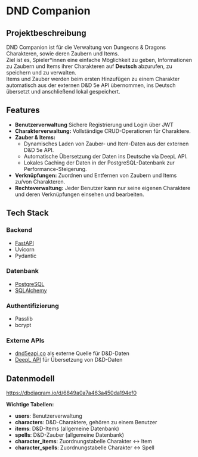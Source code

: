 # DND Companion 

## Projektbeschreibung
DND Companion ist für die Verwaltung von Dungeons & Dragons Charakteren, sowie deren Zaubern und Items.  
Ziel ist es, Spieler*innen eine einfache Möglichkeit zu geben, Informationen zu Zaubern und Items ihrer Charakteren auf **Deutsch** abzurufen, zu speichern und zu verwalten.  
Items und Zauber werden beim ersten Hinzufügen zu einem Charakter automatisch aus der externen D&D 5e API übernommen, ins Deutsch übersetzt und anschließend lokal gespeichert.

## Features

- **Benutzerverwaltung** Sichere Registrierung und Login über JWT
- **Charakterverwaltung:** Vollständige CRUD-Operationen für Charaktere.
- **Zauber & Items:**
  - Dynamisches Laden von Zauber- und Item-Daten aus der externen D&D 5e API.
  - Automatische Übersetzung der Daten ins Deutsche via DeepL API.
  - Lokales Caching der Daten in der PostgreSQL-Datenbank zur Performance-Steigerung.
-   **Verknüpfungen:** Zuordnen und Entfernen von Zaubern und Items zu/von Charakteren.
-   **Rechteverwaltung:** Jeder Benutzer kann nur seine eigenen Charaktere und deren Verknüpfungen einsehen und bearbeiten.

## Tech Stack

### Backend
- [FastAPI](https://fastapi.tiangolo.com/)
- Uvicorn
- Pydantic

### Datenbank
- [PostgreSQL](https://www.postgresql.org/)
- [SQLAlchemy](https://www.sqlalchemy.org/)

### Authentifizierung
- Passlib
- bcrypt

### Externe  APIs
- [dnd5eapi.co](https://www.dnd5eapi.co/) als externe Quelle für D&D-Daten
- [DeepL API](https://developers.deepl.com/docs) für Übersetzung von D&D-Daten

## Datenmodell

https://dbdiagram.io/d/6849a0a7a463a450da194ef0

**Wichtige Tabellen:**

- **users**: Benutzerverwaltung
- **characters**: D&D-Charaktere, gehören zu einem Benutzer
- **items**: D&D-Items (allgemeine Datenbank)
- **spells**: D&D-Zauber (allgemeine Datenbank)
- **character_items**: Zuordnungstabelle Charakter ↔ Item 
- **character_spells**: Zuordnungstabelle Charakter ↔ Spell
